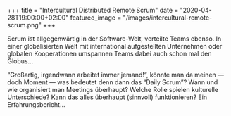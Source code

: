 +++
title = "Intercultural Distributed Remote Scrum"
date = "2020-04-28T19:00:00+02:00"
featured_image = "/images/intercultural-remote-scrum.png"
+++

Scrum ist allgegenwärtig in der Software-Welt, verteilte Teams ebenso. In einer globalisierten Welt mit international aufgestellten Unternehmen oder globalen Kooperationen umspannen Teams dabei auch schon mal den Globus…

“Großartig, irgendwann arbeitet immer jemand!“, könnte man da meinen — doch Moment — was bedeutet denn dann das “Daily Scrum”?
Wann und wie organisiert man Meetings überhaupt? Welche Rolle spielen kulturelle Unterschiede? Kann das alles überhaupt (sinnvoll) funktionieren? Ein Erfahrungsbericht...

